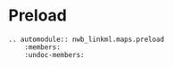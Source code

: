 # Preload

```{eval-rst}
.. automodule:: nwb_linkml.maps.preload
    :members:
    :undoc-members:
```
